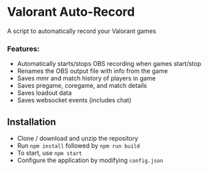 # Valorant Auto-Record

A script to automatically record your Valorant games

### Features:

 - Automatically starts/stops OBS recording when games start/stop
 - Renames the OBS output file with info from the game
 - Saves mmr and match history of players in game
 - Saves pregame, coregame, and match details
 - Saves loadout data
 - Saves websocket events (includes chat)

## Installation

 - Clone / download and unzip the repository
 - Run `npm install` followed by `npm run build`
 - To start, use `npm start`
 - Configure the application by modifying `config.json`
